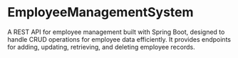 # EmployeeManagementSystem
A REST API for employee management built with Spring Boot, designed to handle CRUD operations for employee data efficiently. It provides endpoints for adding, updating, retrieving, and deleting employee records.
